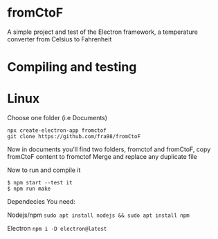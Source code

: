 # fromCtoF
A simple project and test of the Electron framework, a temperature converter from Celsius to Fahrenheit


# Compiling and testing
# Linux
Choose one folder (i.e Documents)
```
npx create-electron-app fromctof
git clone https://github.com/fra98/fromCtoF
```
Now in documents you'll find two folders, fromctof and fromCtoF, copy fromCtoF content to fromctof
Merge and replace any duplicate file

Now to run and compile it 
```
$ npm start --test it
$ npm run make 
```

Dependecies
You need:

Nodejs/npm  ```sudo apt install nodejs && sudo apt install npm```

Electron  ```npm i -D electron@latest```
